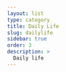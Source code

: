 ```yaml
---
layout: list
type: category
title: Daily Life
slug: dailylife
sidebar: true
order: 3
description: >
  Daily life
---
```

